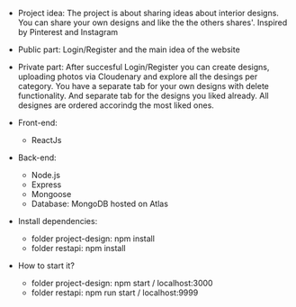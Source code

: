 -  Project idea: The project is about sharing ideas about interior designs. 
You can share your own designs and like the the others shares'.
Inspired by Pinterest and Instagram

- Public part: Login/Register and the main idea of the website
- Private part: After succesful Login/Register you can create designs, uploading photos via Cloudenary and explore all the desings per category. You have a separate tab for your own designs with delete functionality. And separate tab for the designs you liked already. All designes are ordered accorindg the most liked ones.

- Front-end:
   - ReactJs
- Back-end: 
   - Node.js
   - Express
   - Mongoose
   - Database: MongoDB hosted on Atlas

- Install dependencies:
   - folder project-design: npm install
   - folder restapi: npm install

- How to start it?
   - folder project-design: npm start / localhost:3000
   - folder restapi: npm run start / localhost:9999





